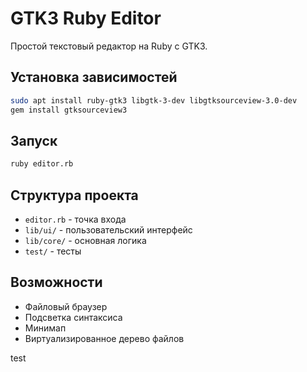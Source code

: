 # GTK3 Ruby Editor

Простой текстовый редактор на Ruby с GTK3.

## Установка зависимостей

```bash
sudo apt install ruby-gtk3 libgtk-3-dev libgtksourceview-3.0-dev
gem install gtksourceview3
```

## Запуск

```bash
ruby editor.rb
```

## Структура проекта

- `editor.rb` - точка входа
- `lib/ui/` - пользовательский интерфейс
- `lib/core/` - основная логика
- `test/` - тесты

## Возможности

- Файловый браузер
- Подсветка синтаксиса
- Минимап
- Виртуализированное дерево файлов 

test